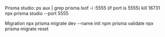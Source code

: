 Prisma studio:
 ps aux | grep prisma
lsof -i :5555 (if port is 5555)
kill 16731
npx prisma studio --port 5555

Migration
npx prisma migrate dev --name init
npm prisma validate
npx prisma migrate reset


